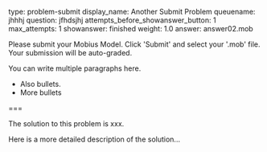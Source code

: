 type: problem-submit
display_name: Another Submit Problem
queuename: jhhhj
question: jfhdsjhj
attempts_before_showanswer_button: 1 
max_attempts: 1
showanswer: finished
weight: 1.0
answer: answer02.mob

Please submit your Mobius Model. Click 'Submit' and select your '.mob' file. Your submission will be auto-graded.

You can write multiple paragraphs here.

* Also bullets.
* More bullets

===

The solution to this problem is xxx.

Here is a more detailed description of the solution...

